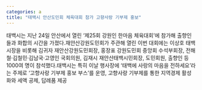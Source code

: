 ```yaml
---
categories: a
title: "태백시 안산도민회 체육대회 참가 고향사랑 기부제 홍보"
---
```

태백시는 지난 24일 안산에서 열린 ‘제25회 강원인 한마음 체육대회’에 참가해 출향인들과 화합의 시간을 가졌다.재안산강원도민회가 주관해 열린 이번 대회에는 이상호 태백시장을 비롯해 김귀자 재안산강원도민회장, 홍장표 강원도민회 중앙회 수석부회장, 전해철·김철민·김남국·고영인 국회의원, 김재시 재안산태백시민회장, 도민회원, 출향인 등 1000여 명이 참석했다.태백시는 특히 이날 행사장에 ‘태백에 사랑의 마음을 전하세요’라는 주제로 ‘고향사랑 기부제 홍보 부스’를 운영, 고향사랑 기부제를 통한 지역경제 활성화와 세액 공제, 답례품 제공